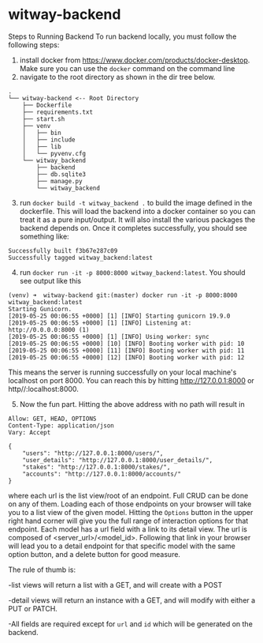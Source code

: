 # witway-backend

Steps to Running Backend 
To run backend locally, you must follow the following steps:

1. install docker from https://www.docker.com/products/docker-desktop. Make sure you can use the `docker` command on the command line
2. navigate to the root directory as shown in the dir tree below. 

```.
.
└── witway-backend <-- Root Directory
    ├── Dockerfile
    ├── requirements.txt
    ├── start.sh
    ├── venv
    │   ├── bin
    │   ├── include
    │   ├── lib
    │   └── pyvenv.cfg
    └── witway_backend
        ├── backend
        ├── db.sqlite3
        ├── manage.py
        └── witway_backend
  ```
  3. run `docker build -t witway_backend .` to build the image defined in the dockerfile. 
  This will load the backend into a docker container so you can treat it as a pure input/output.
  It will also install the various packages the backend depends on. Once it completes successfully,
  you should see something like:
  ```
Successfully built f3b67e287c09
Successfully tagged witway_backend:latest
```

4. run `docker run -it -p 8000:8000 witway_backend:latest`. You should see output like this 
```
(venv) ➜  witway-backend git:(master) docker run -it -p 8000:8000 witway_backend:latest
Starting Gunicorn.
[2019-05-25 00:06:55 +0000] [1] [INFO] Starting gunicorn 19.9.0
[2019-05-25 00:06:55 +0000] [1] [INFO] Listening at: http://0.0.0.0:8000 (1)
[2019-05-25 00:06:55 +0000] [1] [INFO] Using worker: sync
[2019-05-25 00:06:55 +0000] [10] [INFO] Booting worker with pid: 10
[2019-05-25 00:06:55 +0000] [11] [INFO] Booting worker with pid: 11
[2019-05-25 00:06:55 +0000] [12] [INFO] Booting worker with pid: 12
```
This means the server is running successfully on your local machine's localhost on port 8000. You can reach this by hitting 
http://127.0.0.1:8000 or http//:localhost:8000.

5. Now the fun part. Hitting the above address with no path will result in 
```HTTP 200 OK
Allow: GET, HEAD, OPTIONS
Content-Type: application/json
Vary: Accept

{
    "users": "http://127.0.0.1:8000/users/",
    "user_details": "http://127.0.0.1:8000/user_details/",
    "stakes": "http://127.0.0.1:8000/stakes/",
    "accounts": "http://127.0.0.1:8000/accounts/"
}
```
where each url is the list view/root of an endpoint. Full CRUD can be done on any of them. Loading each of those endpoints 
on your browser will take you to a list view of the given model. Hitting the `Options` button in the upper right hand corner will give you the full range of interaction options for that endpoint. Each model has a url field with a link to its detail view. The url is composed of <server_url>/<model_id>.
Following that link in your browser will lead you to a detail endpoint for that specific model with the same option button, and a delete button for good measure. 

The rule of thumb is:

-list views will return a list with a GET, and will create with a POST

-detail views will return an instance with a GET, and will modify with either a PUT or PATCH.

-All fields are required except for `url` and `id` which will be generated on the backend. 




